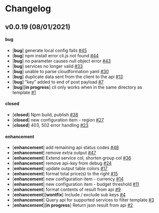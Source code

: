 # Changelog

## v0.0.19 (08/01/2021)

#### bug

- [**bug**] generate local config fails [#45](https://github.com/talkncloud/tnc-cup-client/issues/45)
- [**bug**] npm install error cli.js not found [#44](https://github.com/talkncloud/tnc-cup-client/issues/44)
- [**bug**] no parameter causes null object error [#43](https://github.com/talkncloud/tnc-cup-client/issues/43)
- [**bug**] services no longer valid [#33](https://github.com/talkncloud/tnc-cup-client/issues/33)
- [**bug**] unable to parse cloudformation yaml [#30](https://github.com/talkncloud/tnc-cup-client/issues/30)
- [**bug**] duplicate data sent from the client to the api [#13](https://github.com/talkncloud/tnc-cup-client/issues/13)
- [**bug**] "key" added to end of post payload [#7](https://github.com/talkncloud/tnc-cup-client/issues/7)
- [**bug**][**in progress**] cli only works when in the same directory as template [#1](https://github.com/talkncloud/tnc-cup-client/issues/1)

#### closed

- [**closed**] Npm build, publish [#38](https://github.com/talkncloud/tnc-cup-client/issues/38)
- [**closed**] new configuration item - region [#27](https://github.com/talkncloud/tnc-cup-client/issues/27)
- [**closed**] 403, 502 error handling [#23](https://github.com/talkncloud/tnc-cup-client/issues/23)

#### enhancement

- [**enhancement**] add remaining api status codes [#48](https://github.com/talkncloud/tnc-cup-client/issues/48)
- [**enhancement**] remove extra output [#47](https://github.com/talkncloud/tnc-cup-client/issues/47)
- [**enhancement**] Extend service col, shorten group col [#36](https://github.com/talkncloud/tnc-cup-client/issues/36)
- [**enhancement**] remove api-key from debug [#24](https://github.com/talkncloud/tnc-cup-client/issues/24)
- [**enhancement**] update output table colors [#17](https://github.com/talkncloud/tnc-cup-client/issues/17)
- [**enhancement**] format total price(s) to the right [#15](https://github.com/talkncloud/tnc-cup-client/issues/15)
- [**enhancement**] new configuration item - currency [#14](https://github.com/talkncloud/tnc-cup-client/issues/14)
- [**enhancement**] new configuration item - budget threshold [#11](https://github.com/talkncloud/tnc-cup-client/issues/11)
- [**enhancement**] format contents of result from api [#9](https://github.com/talkncloud/tnc-cup-client/issues/9)
- [**enhancement**][**wontfix**] Include / exclude sub keys [#4](https://github.com/talkncloud/tnc-cup-client/issues/4)
- [**enhancement**] Query api for supported services to filter template [#3](https://github.com/talkncloud/tnc-cup-client/issues/3)
- [**enhancement**][**in progress**] Return json result from api [#2](https://github.com/talkncloud/tnc-cup-client/issues/2)
